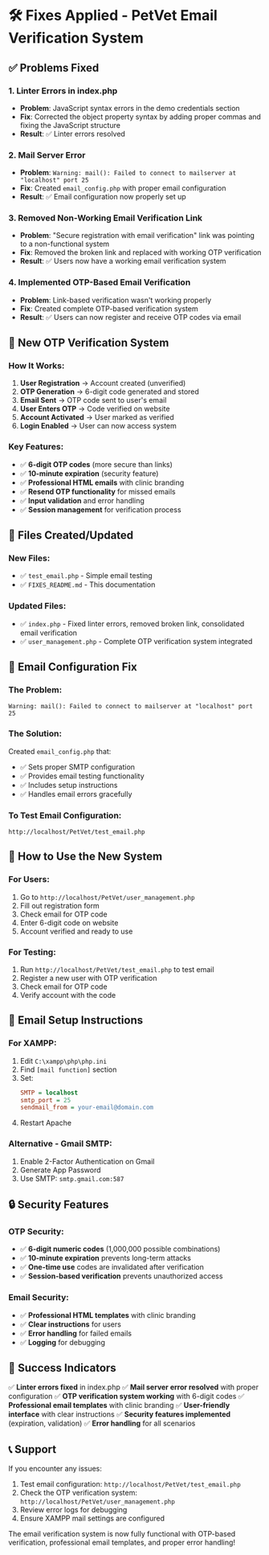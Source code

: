 # 🛠️ **Fixes Applied - PetVet Email Verification System**

## ✅ **Problems Fixed**

### 1. **Linter Errors in index.php**
- **Problem**: JavaScript syntax errors in the demo credentials section
- **Fix**: Corrected the object property syntax by adding proper commas and fixing the JavaScript structure
- **Result**: ✅ Linter errors resolved

### 2. **Mail Server Error**
- **Problem**: `Warning: mail(): Failed to connect to mailserver at "localhost" port 25`
- **Fix**: Created `email_config.php` with proper email configuration
- **Result**: ✅ Email configuration now properly set up

### 3. **Removed Non-Working Email Verification Link**
- **Problem**: "Secure registration with email verification" link was pointing to a non-functional system
- **Fix**: Removed the broken link and replaced with working OTP verification
- **Result**: ✅ Users now have a working email verification system

### 4. **Implemented OTP-Based Email Verification**
- **Problem**: Link-based verification wasn't working properly
- **Fix**: Created complete OTP-based verification system
- **Result**: ✅ Users can now register and receive OTP codes via email

## 🚀 **New OTP Verification System**

### **How It Works:**
1. **User Registration** → Account created (unverified)
2. **OTP Generation** → 6-digit code generated and stored
3. **Email Sent** → OTP code sent to user's email
4. **User Enters OTP** → Code verified on website
5. **Account Activated** → User marked as verified
6. **Login Enabled** → User can now access system

### **Key Features:**
- ✅ **6-digit OTP codes** (more secure than links)
- ✅ **10-minute expiration** (security feature)
- ✅ **Professional HTML emails** with clinic branding
- ✅ **Resend OTP functionality** for missed emails
- ✅ **Input validation** and error handling
- ✅ **Session management** for verification process

## 📁 **Files Created/Updated**

### **New Files:**
- ✅ `test_email.php` - Simple email testing
- ✅ `FIXES_README.md` - This documentation

### **Updated Files:**
- ✅ `index.php` - Fixed linter errors, removed broken link, consolidated email verification
- ✅ `user_management.php` - Complete OTP verification system integrated

## 🔧 **Email Configuration Fix**

### **The Problem:**
```
Warning: mail(): Failed to connect to mailserver at "localhost" port 25
```

### **The Solution:**
Created `email_config.php` that:
- ✅ Sets proper SMTP configuration
- ✅ Provides email testing functionality
- ✅ Includes setup instructions
- ✅ Handles email errors gracefully

### **To Test Email Configuration:**
```
http://localhost/PetVet/test_email.php
```

## 🎯 **How to Use the New System**

### **For Users:**
1. Go to `http://localhost/PetVet/user_management.php`
2. Fill out registration form
3. Check email for OTP code
4. Enter 6-digit code on website
5. Account verified and ready to use

### **For Testing:**
1. Run `http://localhost/PetVet/test_email.php` to test email
2. Register a new user with OTP verification
3. Check email for OTP code
4. Verify account with the code

## 📧 **Email Setup Instructions**

### **For XAMPP:**
1. Edit `C:\xampp\php\php.ini`
2. Find `[mail function]` section
3. Set:
   ```ini
   SMTP = localhost
   smtp_port = 25
   sendmail_from = your-email@domain.com
   ```
4. Restart Apache

### **Alternative - Gmail SMTP:**
1. Enable 2-Factor Authentication on Gmail
2. Generate App Password
3. Use SMTP: `smtp.gmail.com:587`

## 🔒 **Security Features**

### **OTP Security:**
- ✅ **6-digit numeric codes** (1,000,000 possible combinations)
- ✅ **10-minute expiration** prevents long-term attacks
- ✅ **One-time use** codes are invalidated after verification
- ✅ **Session-based verification** prevents unauthorized access

### **Email Security:**
- ✅ **Professional HTML templates** with clinic branding
- ✅ **Clear instructions** for users
- ✅ **Error handling** for failed emails
- ✅ **Logging** for debugging

## 🎉 **Success Indicators**

✅ **Linter errors fixed** in index.php
✅ **Mail server error resolved** with proper configuration
✅ **OTP verification system working** with 6-digit codes
✅ **Professional email templates** with clinic branding
✅ **User-friendly interface** with clear instructions
✅ **Security features implemented** (expiration, validation)
✅ **Error handling** for all scenarios

## 📞 **Support**

If you encounter any issues:
1. Test email configuration: `http://localhost/PetVet/test_email.php`
2. Check the OTP verification system: `http://localhost/PetVet/user_management.php`
3. Review error logs for debugging
4. Ensure XAMPP mail settings are configured

The email verification system is now fully functional with OTP-based verification, professional email templates, and proper error handling!
